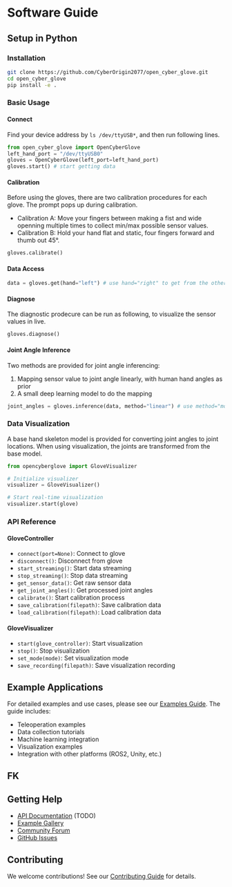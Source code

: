 # Software Guide

## Setup in Python

### Installation
```bash
git clone https://github.com/CyberOrigin2077/open_cyber_glove.git
cd open_cyber_glove
pip install -e .
```

### Basic Usage
#### Connect
Find your device address by `ls /dev/ttyUSB*`, and then run following lines.
```python
from open_cyber_glove import OpenCyberGlove
left_hand_port = "/dev/ttyUSB0"
gloves = OpenCyberGlove(left_port=left_hand_port)
gloves.start() # start getting data
```

#### Calibration
Before using the gloves, there are two calibration procedures for each glove. The prompt pops up during calibration.

- Calibration A: Move your fingers between making a fist and wide openning multiple times to collect min/max possible sensor values.
- Calibration B: Hold your hand flat and static, four fingers forward and thumb out 45°.
<!-- TODO: add two calibration pose images -->
```python
gloves.calibrate()
```

#### Data Access
<!-- TODO: add data getter and parser script -->
```python
data = gloves.get(hand="left") # use hand="right" to get from the other hand
```

#### Diagnose

The diagnostic prodecure can be run as following, to visualize the sensor values in live.
```python
gloves.diagnose()
```
<!-- TODO: add an image here to show the GUI -->

#### Joint Angle Inference

Two methods are provided for joint angle inferencing:
1. Mapping sensor value to joint angle linearly, with human hand angles as prior
2. A small deep learning model to do the mapping

```python
joint_angles = gloves.inference(data, method="linear") # use method="model" to switch
```

### Data Visualization
A base hand skeleton model is provided for converting joint angles to joint locations. When using visualization, the joints are transformed from the base model. 
<!-- TODO: update visualizer in open cyber glove SDK -->
```python
from opencyberglove import GloveVisualizer

# Initialize visualizer
visualizer = GloveVisualizer()

# Start real-time visualization
visualizer.start(glove)
```

### API Reference

#### GloveController
- `connect(port=None)`: Connect to glove
- `disconnect()`: Disconnect from glove
- `start_streaming()`: Start data streaming
- `stop_streaming()`: Stop data streaming
- `get_sensor_data()`: Get raw sensor data
- `get_joint_angles()`: Get processed joint angles
- `calibrate()`: Start calibration process
- `save_calibration(filepath)`: Save calibration data
- `load_calibration(filepath)`: Load calibration data

#### GloveVisualizer
- `start(glove_controller)`: Start visualization
- `stop()`: Stop visualization
- `set_mode(mode)`: Set visualization mode
- `save_recording(filepath)`: Save visualization recording

## Example Applications
For detailed examples and use cases, please see our [Examples Guide](../examples.md). The guide includes:
- Teleoperation examples
- Data collection tutorials
- Machine learning integration
- Visualization examples
- Integration with other platforms (ROS2, Unity, etc.)

## FK

## Getting Help
- [API Documentation](docs/api.md) (TODO)
- [Example Gallery](../examples.md)
- [Community Forum](https://github.com/CyberOrigin2077/cyber_glove_ros2_py/discussions)
- [GitHub Issues](https://github.com/CyberOrigin2077/cyber_glove_ros2_py/issues)

## Contributing
We welcome contributions! See our [Contributing Guide](../CONTRIBUTING.md) for details.
